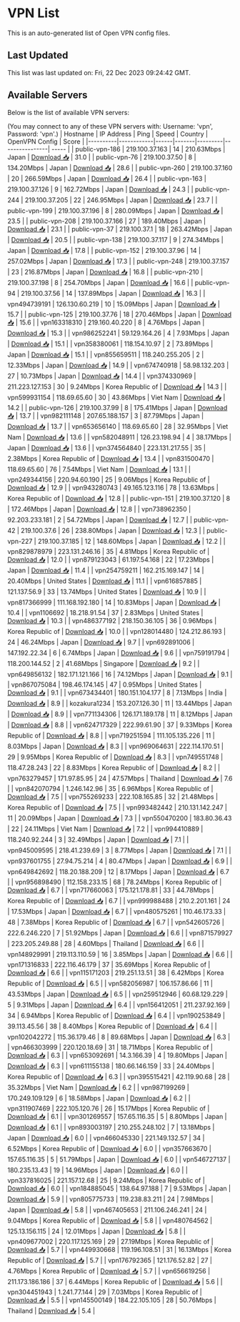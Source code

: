 # VPN List

This is an auto-generated list of Open VPN config files.

## Last Updated

This list was last updated on: Fri, 22 Dec 2023 09:24:42 GMT.

## Available Servers

Below is the list of available VPN servers:

(You may connect to any of these VPN servers with: Username: 'vpn', Password: 'vpn'.)
| Hostname | IP Address | Ping | Speed | Country | OpenVPN Config | Score |
|----------|------------|------|-------|---------|----------------| ----- |
| public-vpn-186 | 219.100.37.163 | 14 | 210.63Mbps | Japan | [Download 📥](./configs/server_0_JP.ovpn) | 31.0 |
| public-vpn-76 | 219.100.37.50 | 8 | 134.20Mbps | Japan | [Download 📥](./configs/server_1_JP.ovpn) | 28.6 |
| public-vpn-260 | 219.100.37.160 | 20 | 266.59Mbps | Japan | [Download 📥](./configs/server_2_JP.ovpn) | 26.4 |
| public-vpn-163 | 219.100.37.126 | 9 | 162.72Mbps | Japan | [Download 📥](./configs/server_3_JP.ovpn) | 24.3 |
| public-vpn-244 | 219.100.37.205 | 22 | 246.95Mbps | Japan | [Download 📥](./configs/server_4_JP.ovpn) | 23.7 |
| public-vpn-199 | 219.100.37.196 | 8 | 280.09Mbps | Japan | [Download 📥](./configs/server_5_JP.ovpn) | 23.5 |
| public-vpn-208 | 219.100.37.166 | 27 | 189.40Mbps | Japan | [Download 📥](./configs/server_6_JP.ovpn) | 23.1 |
| public-vpn-37 | 219.100.37.1 | 18 | 263.42Mbps | Japan | [Download 📥](./configs/server_7_JP.ovpn) | 20.5 |
| public-vpn-138 | 219.100.37.117 | 9 | 274.34Mbps | Japan | [Download 📥](./configs/server_8_JP.ovpn) | 17.8 |
| public-vpn-152 | 219.100.37.96 | 14 | 257.02Mbps | Japan | [Download 📥](./configs/server_9_JP.ovpn) | 17.3 |
| public-vpn-248 | 219.100.37.157 | 23 | 216.87Mbps | Japan | [Download 📥](./configs/server_10_JP.ovpn) | 16.8 |
| public-vpn-210 | 219.100.37.198 | 8 | 254.70Mbps | Japan | [Download 📥](./configs/server_11_JP.ovpn) | 16.6 |
| public-vpn-94 | 219.100.37.56 | 14 | 137.89Mbps | Japan | [Download 📥](./configs/server_12_JP.ovpn) | 16.3 |
| vpn494739191 | 126.130.60.219 | 10 | 15.09Mbps | Japan | [Download 📥](./configs/server_13_JP.ovpn) | 15.7 |
| public-vpn-125 | 219.100.37.76 | 18 | 270.46Mbps | Japan | [Download 📥](./configs/server_14_JP.ovpn) | 15.6 |
| vpn163318310 | 219.160.40.220 | 8 | 4.76Mbps | Japan | [Download 📥](./configs/server_15_JP.ovpn) | 15.3 |
| vpn986252241 | 59.129.164.26 | 4 | 7.93Mbps | Japan | [Download 📥](./configs/server_16_JP.ovpn) | 15.1 |
| vpn358380061 | 118.154.10.97 | 2 | 73.89Mbps | Japan | [Download 📥](./configs/server_17_JP.ovpn) | 15.1 |
| vpn855659511 | 118.240.255.205 | 2 | 12.33Mbps | Japan | [Download 📥](./configs/server_18_JP.ovpn) | 14.9 |
| vpn674740918 | 58.98.132.203 | 27 | 10.73Mbps | Japan | [Download 📥](./configs/server_19_JP.ovpn) | 14.4 |
| vpn374330969 | 211.223.127.153 | 30 | 9.24Mbps | Korea Republic of | [Download 📥](./configs/server_20_KR.ovpn) | 14.3 |
| vpn599931154 | 118.69.65.60 | 30 | 43.86Mbps | Viet Nam | [Download 📥](./configs/server_21_VN.ovpn) | 14.2 |
| public-vpn-126 | 219.100.37.99 | 8 | 175.41Mbps | Japan | [Download 📥](./configs/server_22_JP.ovpn) | 13.7 |
| vpn982111148 | 207.65.188.157 | 3 | 87.79Mbps | Japan | [Download 📥](./configs/server_23_JP.ovpn) | 13.7 |
| vpn653656140 | 118.69.65.60 | 28 | 32.95Mbps | Viet Nam | [Download 📥](./configs/server_24_VN.ovpn) | 13.6 |
| vpn582048911 | 126.23.198.94 | 4 | 38.17Mbps | Japan | [Download 📥](./configs/server_25_JP.ovpn) | 13.6 |
| vpn374564840 | 223.131.217.55 | 35 | 2.38Mbps | Korea Republic of | [Download 📥](./configs/server_26_KR.ovpn) | 13.4 |
| vpn831500470 | 118.69.65.60 | 76 | 7.54Mbps | Viet Nam | [Download 📥](./configs/server_27_VN.ovpn) | 13.1 |
| vpn249344156 | 220.94.60.190 | 25 | 9.06Mbps | Korea Republic of | [Download 📥](./configs/server_28_KR.ovpn) | 12.9 |
| vpn943280743 | 49.165.123.116 | 78 | 13.63Mbps | Korea Republic of | [Download 📥](./configs/server_29_KR.ovpn) | 12.8 |
| public-vpn-151 | 219.100.37.120 | 8 | 172.46Mbps | Japan | [Download 📥](./configs/server_30_JP.ovpn) | 12.8 |
| vpn738962350 | 92.203.233.181 | 2 | 54.72Mbps | Japan | [Download 📥](./configs/server_31_JP.ovpn) | 12.7 |
| public-vpn-42 | 219.100.37.6 | 26 | 238.80Mbps | Japan | [Download 📥](./configs/server_32_JP.ovpn) | 12.3 |
| public-vpn-227 | 219.100.37.185 | 12 | 148.60Mbps | Japan | [Download 📥](./configs/server_33_JP.ovpn) | 12.2 |
| vpn829878979 | 223.131.246.16 | 35 | 4.81Mbps | Korea Republic of | [Download 📥](./configs/server_34_KR.ovpn) | 12.0 |
| vpn879123043 | 61.197.54.168 | 22 | 17.23Mbps | Japan | [Download 📥](./configs/server_35_JP.ovpn) | 11.4 |
| vpn254759211 | 162.215.169.147 | 14 | 20.40Mbps | United States | [Download 📥](./configs/server_36_US.ovpn) | 11.1 |
| vpn616857885 | 121.137.56.9 | 33 | 13.74Mbps | United States | [Download 📥](./configs/server_37_US.ovpn) | 10.9 |
| vpn817366999 | 111.168.192.180 | 14 | 10.83Mbps | Japan | [Download 📥](./configs/server_38_JP.ovpn) | 10.4 |
| vpn1106692 | 18.218.91.54 | 37 | 2.83Mbps | United States | [Download 📥](./configs/server_39_US.ovpn) | 10.3 |
| vpn486377192 | 218.150.36.105 | 36 | 0.96Mbps | Korea Republic of | [Download 📥](./configs/server_40_KR.ovpn) | 10.0 |
| vpn128014480 | 124.212.86.193 | 24 | 46.24Mbps | Japan | [Download 📥](./configs/server_41_JP.ovpn) | 9.7 |
| vpn692891006 | 147.192.22.34 | 6 | 6.74Mbps | Japan | [Download 📥](./configs/server_42_JP.ovpn) | 9.6 |
| vpn759191794 | 118.200.144.52 | 2 | 41.68Mbps | Singapore | [Download 📥](./configs/server_43_SG.ovpn) | 9.2 |
| vpn649856132 | 182.171.121.166 | 16 | 74.12Mbps | Japan | [Download 📥](./configs/server_44_JP.ovpn) | 9.1 |
| vpn867075084 | 198.46.174.145 | 47 | 0.95Mbps | United States | [Download 📥](./configs/server_45_US.ovpn) | 9.1 |
| vpn673434401 | 180.151.104.177 | 8 | 7.13Mbps | India | [Download 📥](./configs/server_46_IN.ovpn) | 8.9 |
| kozakura1234 | 153.207.126.30 | 11 | 13.44Mbps | Japan | [Download 📥](./configs/server_47_JP.ovpn) | 8.9 |
| vpn771134306 | 126.171.189.178 | 11 | 8.12Mbps | Japan | [Download 📥](./configs/server_48_JP.ovpn) | 8.8 |
| vpn624717329 | 222.99.61.90 | 37 | 9.33Mbps | Korea Republic of | [Download 📥](./configs/server_49_KR.ovpn) | 8.8 |
| vpn719251594 | 111.105.135.226 | 11 | 8.03Mbps | Japan | [Download 📥](./configs/server_50_JP.ovpn) | 8.3 |
| vpn969064631 | 222.114.170.51 | 29 | 9.95Mbps | Korea Republic of | [Download 📥](./configs/server_51_KR.ovpn) | 8.3 |
| vpn749551748 | 118.47.28.243 | 22 | 8.83Mbps | Korea Republic of | [Download 📥](./configs/server_52_KR.ovpn) | 8.2 |
| vpn763279457 | 171.97.85.95 | 24 | 47.57Mbps | Thailand | [Download 📥](./configs/server_53_TH.ovpn) | 7.6 |
| vpn842070794 | 1.246.142.96 | 35 | 6.96Mbps | Korea Republic of | [Download 📥](./configs/server_54_KR.ovpn) | 7.5 |
| vpn755269233 | 222.108.165.85 | 32 | 21.48Mbps | Korea Republic of | [Download 📥](./configs/server_55_KR.ovpn) | 7.5 |
| vpn993482442 | 210.131.142.247 | 11 | 20.09Mbps | Japan | [Download 📥](./configs/server_56_JP.ovpn) | 7.3 |
| vpn550470200 | 183.80.36.43 | 22 | 24.11Mbps | Viet Nam | [Download 📥](./configs/server_57_VN.ovpn) | 7.2 |
| vpn994410889 | 118.240.92.244 | 3 | 32.49Mbps | Japan | [Download 📥](./configs/server_58_JP.ovpn) | 7.1 |
| vpn945009595 | 218.41.239.69 | 3 | 8.77Mbps | Japan | [Download 📥](./configs/server_59_JP.ovpn) | 7.1 |
| vpn937601755 | 27.94.75.214 | 4 | 80.47Mbps | Japan | [Download 📥](./configs/server_60_JP.ovpn) | 6.9 |
| vpn649842692 | 118.20.188.209 | 12 | 8.17Mbps | Japan | [Download 📥](./configs/server_61_JP.ovpn) | 6.7 |
| vpn956898490 | 112.158.233.15 | 68 | 78.24Mbps | Korea Republic of | [Download 📥](./configs/server_62_KR.ovpn) | 6.7 |
| vpn717660063 | 175.121.178.81 | 33 | 44.78Mbps | Korea Republic of | [Download 📥](./configs/server_63_KR.ovpn) | 6.7 |
| vpn999988488 | 210.2.201.161 | 24 | 17.53Mbps | Japan | [Download 📥](./configs/server_64_JP.ovpn) | 6.7 |
| vpn480575261 | 110.46.173.33 | 48 | 7.38Mbps | Korea Republic of | [Download 📥](./configs/server_65_KR.ovpn) | 6.7 |
| vpn542605726 | 222.6.246.220 | 7 | 51.92Mbps | Japan | [Download 📥](./configs/server_66_JP.ovpn) | 6.6 |
| vpn871579927 | 223.205.249.88 | 28 | 4.60Mbps | Thailand | [Download 📥](./configs/server_67_TH.ovpn) | 6.6 |
| vpn148929991 | 219.113.110.59 | 16 | 3.85Mbps | Japan | [Download 📥](./configs/server_68_JP.ovpn) | 6.6 |
| vpn171316833 | 222.116.46.179 | 37 | 35.69Mbps | Korea Republic of | [Download 📥](./configs/server_69_KR.ovpn) | 6.6 |
| vpn115171203 | 219.251.13.51 | 38 | 6.42Mbps | Korea Republic of | [Download 📥](./configs/server_70_KR.ovpn) | 6.5 |
| vpn582056987 | 106.157.86.66 | 11 | 43.53Mbps | Japan | [Download 📥](./configs/server_71_JP.ovpn) | 6.5 |
| vpn259512946 | 60.68.129.229 | 5 | 9.31Mbps | Japan | [Download 📥](./configs/server_72_JP.ovpn) | 6.4 |
| vpn156412051 | 211.237.92.169 | 34 | 6.94Mbps | Korea Republic of | [Download 📥](./configs/server_73_KR.ovpn) | 6.4 |
| vpn190253849 | 39.113.45.56 | 38 | 8.40Mbps | Korea Republic of | [Download 📥](./configs/server_74_KR.ovpn) | 6.4 |
| vpn102042272 | 115.36.179.46 | 8 | 89.68Mbps | Japan | [Download 📥](./configs/server_75_JP.ovpn) | 6.3 |
| vpn466303999 | 220.120.18.69 | 31 | 18.71Mbps | Korea Republic of | [Download 📥](./configs/server_76_KR.ovpn) | 6.3 |
| vpn653092691 | 14.3.166.39 | 4 | 19.80Mbps | Japan | [Download 📥](./configs/server_77_JP.ovpn) | 6.3 |
| vpn611155138 | 180.66.146.159 | 33 | 24.40Mbps | Korea Republic of | [Download 📥](./configs/server_78_KR.ovpn) | 6.3 |
| vpn395515421 | 42.119.90.68 | 28 | 35.32Mbps | Viet Nam | [Download 📥](./configs/server_79_VN.ovpn) | 6.2 |
| vpn987199269 | 170.249.109.129 | 6 | 18.58Mbps | Japan | [Download 📥](./configs/server_80_JP.ovpn) | 6.2 |
| vpn311907469 | 222.105.120.76 | 26 | 15.17Mbps | Korea Republic of | [Download 📥](./configs/server_81_KR.ovpn) | 6.1 |
| vpn301269557 | 157.65.116.35 | 5 | 8.80Mbps | Japan | [Download 📥](./configs/server_82_JP.ovpn) | 6.1 |
| vpn893003197 | 210.255.248.102 | 7 | 13.18Mbps | Japan | [Download 📥](./configs/server_83_JP.ovpn) | 6.0 |
| vpn466045330 | 221.149.132.57 | 34 | 6.52Mbps | Korea Republic of | [Download 📥](./configs/server_84_KR.ovpn) | 6.0 |
| vpn357663670 | 157.65.116.35 | 5 | 51.79Mbps | Japan | [Download 📥](./configs/server_85_JP.ovpn) | 6.0 |
| vpn546727137 | 180.235.13.43 | 19 | 14.96Mbps | Japan | [Download 📥](./configs/server_86_JP.ovpn) | 6.0 |
| vpn337816025 | 221.157.12.68 | 25 | 9.24Mbps | Korea Republic of | [Download 📥](./configs/server_87_KR.ovpn) | 6.0 |
| vpn184885045 | 138.64.97.188 | 7 | 9.53Mbps | Japan | [Download 📥](./configs/server_88_JP.ovpn) | 5.9 |
| vpn805775733 | 119.238.83.211 | 24 | 7.98Mbps | Japan | [Download 📥](./configs/server_89_JP.ovpn) | 5.8 |
| vpn467405653 | 211.106.246.241 | 24 | 9.04Mbps | Korea Republic of | [Download 📥](./configs/server_90_KR.ovpn) | 5.8 |
| vpn480764562 | 125.13.156.115 | 24 | 12.01Mbps | Japan | [Download 📥](./configs/server_91_JP.ovpn) | 5.8 |
| vpn409677002 | 220.117.125.169 | 29 | 27.19Mbps | Korea Republic of | [Download 📥](./configs/server_92_KR.ovpn) | 5.7 |
| vpn449930668 | 119.196.108.51 | 31 | 16.13Mbps | Korea Republic of | [Download 📥](./configs/server_93_KR.ovpn) | 5.7 |
| vpn176792365 | 121.176.52.82 | 27 | 4.76Mbps | Korea Republic of | [Download 📥](./configs/server_94_KR.ovpn) | 5.7 |
| vpn656619256 | 211.173.186.186 | 37 | 6.44Mbps | Korea Republic of | [Download 📥](./configs/server_95_KR.ovpn) | 5.6 |
| vpn304451943 | 1.241.77.144 | 29 | 7.03Mbps | Korea Republic of | [Download 📥](./configs/server_96_KR.ovpn) | 5.5 |
| vpn145500149 | 184.22.105.105 | 28 | 50.76Mbps | Thailand | [Download 📥](./configs/server_97_TH.ovpn) | 5.4 |
